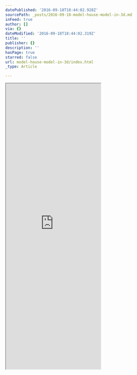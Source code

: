 ```yaml
---
datePublished: '2016-09-18T18:44:02.928Z'
sourcePath: _posts/2016-09-18-model-house-model-in-3d.md
inFeed: true
author: []
via: {}
dateModified: '2016-09-18T18:44:02.319Z'
title: ''
publisher: {}
description: ''
hasPage: true
starred: false
url: model-house-model-in-3d/index.html
_type: Article

---
```

<iframe src="https://the-grid.github.io/ed-userhtml/?g=eJytVMtu2zAQPMdfsVBROAEsyYmSNJUfQIG2pwYB2vTQU0GLK4sJRQokZTsu8u9diYqloOghaXURPd6ZnX1Qc-seJC5HaRqWeh9alJg5oRX8GgE9mZbapPAmSZJZCzjcudAWjOttCkornI0eR8R-JTHKJDKTstyh6ZgbYcVKSOEeUigE56i8ABe2kozAldTZvcdyrUhU7DGF6azLqxwql0IAQYe0GWClXeGBAsW6cC2DHIyqqEDG0UyginKteyOHhL3bNSsx3BpWTaA_Q8bUhtmOVTKzFurgp2KcC7V-yjZg-fCt4K5I4XQ6ffvc3dV0Wu0aTgP-LdmQ8O6sJTzBfwg3zz4UiuMuhfceaxzltZQ2M4hPo8ulZqRnGtmuCG1FM1sCUTInNujxg9xpW9087pZpzsWG-s6sXQQH58HyYGPeFdGFYEn5RUVzC0DwReD_DUCrdpo7V6KqKWxDg40q074_Ys5q6Y5PguU89oSB_soMfgzM9LUSTZRrsCZbBIVzlU3j2CZhbcMtWheeRaxke63Y1kaZLuOyMbKvSxYTK-5lokqtA9_rRZBcBd00_JlJOnzuU4ITTuJziGqUIrtfBN_Q9fjx6cksgJhKI_PUz-7l2wTuocLFuGlMfMeo8BYd-4o3zMC15rVEWAyW5Pbm9sOXn9efrm--_kjh7PLqPLk4v7icHALQGG0KprhEuiyKnEyOjo7iGGida-q_s2kTM4HayAlIoTCC20JYyGvl731ZW0f74WqjYOxMjWMQObgCvTZQrNfnE6C7iGYrLMI4Z9Li-OCDml3RhvkPQFZgdt-5GURw_G4k3fAXze3Oxs0qRnc26LU4c-wVWpvEazX0gVqJ5T-IEbvTepw1V6mdaj_0l28qVUw3mb5sTc3L_6RYGb02aO1zzd_oNve5" height="900" style=""></iframe>